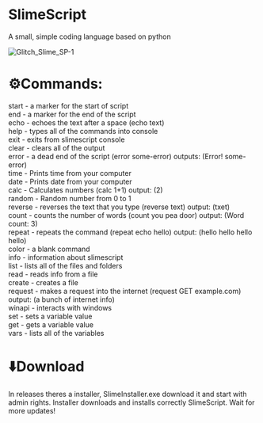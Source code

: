 # SlimeScript
A small, simple coding language based on python

![Glitch_Slime_SP-1](https://github.com/user-attachments/assets/ba31ce1b-22e5-41af-a159-9f353c7310eb)

# ⚙️Commands:
  start - a marker for the start of script  
  end - a marker for the end of the script  
  echo - echoes the text after a space (echo text)  
  help - types all of the commands into console  
  exit - exits from slimescript console  
  clear - clears all of the output  
  error - a dead end of the script (error some-error) outputs: (Error! some-error)  
  time - Prints time from your computer  
  date - Prints date from your computer  
  calc - Calculates numbers (calc 1+1) output: (2)  
  random - Random number from 0 to 1  
  reverse - reverses the text that you type (reverse text) output: (txet)  
  count - counts the number of words (count you pea door) output: (Word count: 3)  
  repeat - repeats the command (repeat echo hello) output: (hello hello hello hello)  
  color - a blank command  
  info - information about slimescript  
  list - lists all of the files and folders  
  read - reads info from a file  
  create - creates a file  
  request - makes a request into the internet (request GET example.com) output: (a bunch of internet info)  
  winapi - interacts with windows  
  set - sets a variable value  
  get - gets a variable value  
  vars - lists all of the variables  
  
# ⬇️Download
In releases theres a installer, SlimeInstaller.exe download it and start with admin rights.
Installer downloads and installs correctly SlimeScript.
Wait for more updates!
  
  
